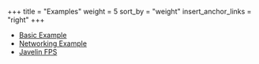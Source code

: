 +++
title = "Examples"
weight = 5
sort_by = "weight"
insert_anchor_links = "right"
+++

- [Basic Example](https://github.com/3mcd/javelin/tree/master/examples/basic)
- [Networking Example](https://github.com/3mcd/javelin/tree/master/examples/networking)
- [Javelin FPS](http://fps.javelin.games/)
